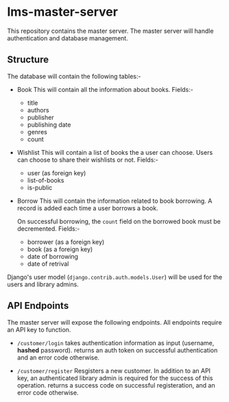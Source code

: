 # lms-master-server
This repository contains the master server.
The master server will handle authentication and database management.

## Structure
The database will contain the following tables:-

- Book
    This will contain all the information about books.
    Fields:-
    - title
    - authors
    - publisher
    - publishing date
    - genres
    - count

- Wishlist 
    This will contain a list of books the a user can choose.
    Users can choose to share their wishlists or not.
    Fields:-
    - user (as foreign key)
    - list-of-books
    - is-public

- Borrow
    This will contain the information related to book borrowing.
    A record is added each time a user borrows a book.

    On successful borrowing, the `count` field on the borrowed book must be decremented.
    Fields:-
    - borrower (as a foreign key)
    - book (as a foreign key)
    - date of borrowing
    - date of retrival

Django's user model (`django.contrib.auth.models.User`) 
will be used for the users and library admins.

## API Endpoints
The master server will expose the following endpoints.
All endpoints require an API key to function.

- `/customer/login`
    takes authentication information as input (username, **hashed** password).
    returns an auth token on successful authentication and an error code otherwise.

- `/customer/register`
    Resgisters a new customer.
    In addition to an API key, an authenticated library admin is required
    for the success of this operation.
    returns a success code on successful registeration, and an error code otherwise.

